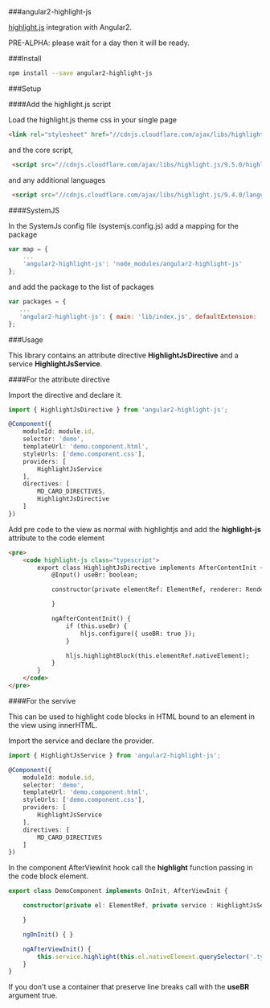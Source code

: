###angular2-highlight-js

[highlight.js](https://highlightjs.org) integration with Angular2.

PRE-ALPHA: please wait for a day then it will be ready.

###Install

```bash
npm install --save angular2-highlight-js
```

###Setup

####Add the highlight.js script

Load the highlight.js theme css in your single page

```html
<link rel="stylesheet" href="//cdnjs.cloudflare.com/ajax/libs/highlight.js/9.5.0/styles/monokai_sublime.min.css">
```

and the core script,

```html
 <script src="//cdnjs.cloudflare.com/ajax/libs/highlight.js/9.5.0/highlight.min.js"></script>
```

and any additional languages

```html
 <script src="//cdnjs.cloudflare.com/ajax/libs/highlight.js/9.4.0/languages/typescript.min.js"></script>
```

####SystemJS

In the SystemJs config file (systemjs.config.js) add a mapping for the package

```javascript
var map = {
    ...
    'angular2-highlight-js': 'node_modules/angular2-highlight-js'
};
```

and add the package to the list of packages

 ```javascript
var packages = {
    ...
    'angular2-highlight-js': { main: 'lib/index.js', defaultExtension: 'js' }
};
```

###Usage

This library contains an attribute directive **HighlightJsDirective** and a service **HighlightJsService**.

####For the attribute directive

Import the directive and declare it.

```typescript
import { HighlightJsDirective } from 'angular2-highlight-js';

@Component({
    moduleId: module.id,
    selector: 'demo',
    templateUrl: 'demo.component.html',
    styleUrls: ['demo.component.css'],
    providers: [
        HighlightJsService
    ],
    directives: [
        MD_CARD_DIRECTIVES,
        HighlightJsDirective
    ]
})
```

Add pre code to the view as normal with highlightjs and add the **highlight-js** attribute to the code element

```html
<pre>
    <code highlight-js class="typescript">
        export class HighlightJsDirective implements AfterContentInit {
            @Input() useBr: boolean;

            constructor(private elementRef: ElementRef, renderer: Renderer) {

            }

            ngAfterContentInit() {
                if (this.useBr) {
                    hljs.configure({ useBR: true });
                }

                hljs.highlightBlock(this.elementRef.nativeElement);
            }
        }
    </code>
</pre>
```

####For the servive

This can be used to highlight code blocks in HTML bound to an element in the view using innerHTML.

Import the service and declare the provider.

```typescript
import { HighlightJsService } from 'angular2-highlight-js';

@Component({
    moduleId: module.id,
    selector: 'demo',
    templateUrl: 'demo.component.html',
    styleUrls: ['demo.component.css'],
    providers: [
        HighlightJsService
    ],
    directives: [
        MD_CARD_DIRECTIVES
    ]
})
```

In the component AfterViewInit hook call the **highlight** function passing in the code block element.

```typescript
export class DemoComponent implements OnInit, AfterViewInit {

    constructor(private el: ElementRef, private service : HighlightJsService) {

    }

    ngOnInit() { }

    ngAfterViewInit() {        
        this.service.highlight(this.el.nativeElement.querySelector('.typescript'));
    }
}
```

If you don't use a container that preserve line breaks call with the **useBR** argument true.